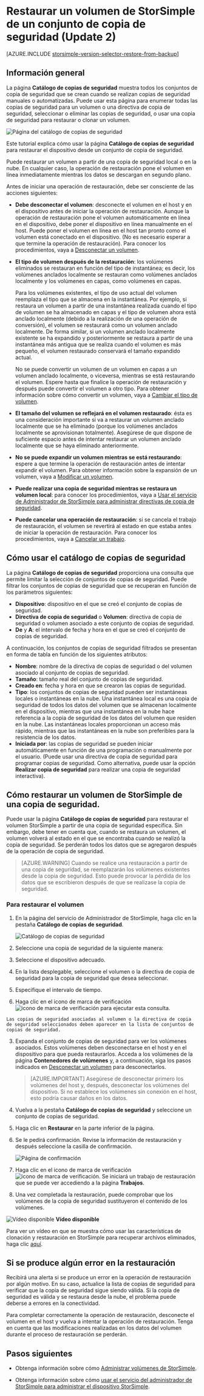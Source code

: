 <properties 
   pageTitle="Restaurar un volumen de StorSimple de una copia de seguridad | Microsoft Azure"
   description="Explica cómo usar la página del catálogo de copias de seguridad del Administrador de StorSimple para restaurar un volumen de StorSimple desde un conjunto de copias de seguridad."
   services="storsimple"
   documentationCenter="NA"
   authors="SharS"
   manager="carolz"
   editor="" />
<tags 
   ms.service="storsimple"
   ms.devlang="NA"
   ms.topic="article"
   ms.tgt_pltfrm="NA"
   ms.workload="TBD"
   ms.date="12/14/2015"
   ms.author="v-sharos" />

# Restaurar un volumen de StorSimple de un conjunto de copia de seguridad (Update 2)

[AZURE.INCLUDE [storsimple-version-selector-restore-from-backup](../../includes/storsimple-version-selector-restore-from-backup.md)]

## Información general

La página **Catálogo de copias de seguridad** muestra todos los conjuntos de copia de seguridad que se crean cuando se realizan copias de seguridad manuales o automatizadas. Puede usar esta página para enumerar todas las copias de seguridad para un volumen o una directiva de copia de seguridad, seleccionar o eliminar las copias de seguridad, o usar una copia de seguridad para restaurar o clonar un volumen.

 ![Página del catálogo de copias de seguridad](./media/storsimple-restore-from-backup-set-u2/HCS_BackupCatalog.png)

Este tutorial explica cómo usar la página **Catálogo de copias de seguridad** para restaurar el dispositivo desde un conjunto de copia de seguridad.

Puede restaurar un volumen a partir de una copia de seguridad local o en la nube. En cualquier caso, la operación de restauración pone el volumen en línea inmediatamente mientras los datos se descargan en segundo plano.

Antes de iniciar una operación de restauración, debe ser consciente de las acciones siguientes:

- **Debe desconectar el volumen**: desconecte el volumen en el host y en el dispositivo antes de iniciar la operación de restauración. Aunque la operación de restauración pone el volumen automáticamente en línea en el dispositivo, debe poner el dispositivo en línea manualmente en el host. Puede poner el volumen en línea en el host tan pronto como el volumen está conectado en el dispositivo. (No es necesario esperar a que termine la operación de restauración). Para conocer los procedimientos, vaya a [Desconectar un volumen](storsimple-manage-volumes-u2.md#take-a-volume-offline).

- **El tipo de volumen después de la restauración**: los volúmenes eliminados se restauran en función del tipo de instantánea; es decir, los volúmenes anclados localmente se restauran como volúmenes anclados localmente y los volúmenes en capas, como volúmenes en capas.

    Para los volúmenes existentes, el tipo de uso actual del volumen reemplaza el tipo que se almacena en la instantánea. Por ejemplo, si restaura un volumen a partir de una instantánea realizada cuando el tipo de volumen se ha almacenado en capas y el tipo de volumen ahora está anclado localmente (debido a la realización de una operación de conversión), el volumen se restaurará como un volumen anclado localmente. De forma similar, si un volumen anclado localmente existente se ha expandido y posteriormente se restaura a partir de una instantánea más antigua que se realiza cuando el volumen es más pequeño, el volumen restaurado conservará el tamaño expandido actual.

    No se puede convertir un volumen de un volumen en capas a un volumen anclado localmente, o viceversa, mientras se está restaurando el volumen. Espere hasta que finalice la operación de restauración y después puede convertir el volumen a otro tipo. Para obtener información sobre cómo convertir un volumen, vaya a [Cambiar el tipo de volumen](storsimple-manage-volumes-u2.md#change-the-volume-type).

- **El tamaño del volumen se reflejará en el volumen restaurado**: ésta es una consideración importante si va a restaurar un volumen anclado localmente que se ha eliminado (porque los volúmenes anclados localmente se aprovisionan totalmente). Asegúrese de que dispone de suficiente espacio antes de intentar restaurar un volumen anclado localmente que se haya eliminado anteriormente.

- **No se puede expandir un volumen mientras se está restaurando**: espere a que termine la operación de restauración antes de intentar expandir el volumen. Para obtener información sobre la expansión de un volumen, vaya a [Modificar un volumen](storsimple-manage-volumes-u2.md#modify-a-volume).

- **Puede realizar una copia de seguridad mientras se restaura un volumen local**: para conocer los procedimientos, vaya a [Usar el servicio de Administrador de StorSimple para administrar directivas de copia de seguridad](storsimple-manage-backup-policies.md).

- **Puede cancelar una operación de restauración**: si se cancela el trabajo de restauración, el volumen se revertirá al estado en que estaba antes de iniciar la operación de restauración. Para conocer los procedimientos, vaya a [Cancelar un trabajo](storsimple-manage-jobs-u2.md#cancel-a-job).

## Cómo usar el catálogo de copias de seguridad

La página **Catálogo de copias de seguridad** proporciona una consulta que permite limitar la selección de conjuntos de copias de seguridad. Puede filtrar los conjuntos de copias de seguridad que se recuperan en función de los parámetros siguientes:

- **Dispositivo**: dispositivo en el que se creó el conjunto de copias de seguridad.
- **Directiva de copia de seguridad** o **Volumen**: directiva de copia de seguridad o volumen asociado a este conjunto de copias de seguridad.
- **De** y **A**: el intervalo de fecha y hora en el que se creó el conjunto de copias de seguridad.

A continuación, los conjuntos de copias de seguridad filtrados se presentan en forma de tabla en función de los siguientes atributos:

- **Nombre**: nombre de la directiva de copias de seguridad o del volumen asociado al conjunto de copias de seguridad.
- **Tamaño**: tamaño real del conjunto de copias de seguridad.
- **Creado en**: fecha y hora en que se crearon las copias de seguridad. 
- **Tipo**: los conjuntos de copias de seguridad pueden ser instantáneas locales o instantáneas en la nube. Una instantánea local es una copia de seguridad de todos los datos del volumen que se almacenan localmente en el dispositivo, mientras que una instantánea en la nube hace referencia a la copia de seguridad de los datos del volumen que residen en la nube. Las instantáneas locales proporcionan un acceso más rápido, mientras que las instantáneas en la nube son preferibles para la resistencia de los datos.
- **Iniciada por**: las copias de seguridad se pueden iniciar automáticamente en función de una programación o manualmente por el usuario. (Puede usar una directiva de copia de seguridad para programar copias de seguridad. Como alternativa, puede usar la opción **Realizar copia de seguridad** para realizar una copia de seguridad interactiva).

## Cómo restaurar un volumen de StorSimple de una copia de seguridad.

Puede usar la página **Catálogo de copias de seguridad** para restaurar el volumen StorSimple a partir de una copia de seguridad específica. Sin embargo, debe tener en cuenta que, cuando se restaura un volumen, el volumen volverá al estado en el que se encontraba cuando se realizó la copia de seguridad. Se perderán todos los datos que se agregaron después de la operación de copia de seguridad.

> [AZURE.WARNING] Cuando se realice una restauración a partir de una copia de seguridad, se reemplazarán los volúmenes existentes desde la copia de seguridad. Esto puede provocar la pérdida de los datos que se escribieron después de que se realizase la copia de seguridad.

### Para restaurar el volumen

1. En la página del servicio de Administrador de StorSimple, haga clic en la pestaña **Catálogo de copias de seguridad**.

    ![Catálogo de copias de seguridad](./media/storsimple-restore-from-backup-set-u2/HCS_Restore.png)

2. Seleccione una copia de seguridad de la siguiente manera:
  1. Seleccione el dispositivo adecuado.
  2. En la lista desplegable, seleccione el volumen o la directiva de copia de seguridad para la copia de seguridad que desea seleccionar.
  3. Especifique el intervalo de tiempo.
  4. Haga clic en el icono de marca de verificación ![icono de marca de verificación](./media/storsimple-restore-from-backup-set-u2/HCS_CheckIcon.png) para ejecutar esta consulta.
 
    Las copias de seguridad asociadas al volumen o la directiva de copia de seguridad seleccionados deben aparecer en la lista de conjuntos de copias de seguridad.

3. Expanda el conjunto de copias de seguridad para ver los volúmenes asociados. Estos volúmenes deben desconectarse en el host y en el dispositivo para que pueda restaurarlos. Acceda a los volúmenes de la página **Contenedores de volúmenes** y, a continuación, siga los pasos indicados en [Desconectar un volumen](storsimple-manage-volumes-u2.md#take-a-volume-offline) para desconectarlos.

    > [AZURE.IMPORTANT] Asegúrese de desconectar primero los volúmenes del host y, después, desconectar los volúmenes del dispositivo. Si no establece los volúmenes sin conexión en el host, esto podría causar daños en los datos.

4. Vuelva a la pestaña **Catálogo de copias de seguridad** y seleccione un conjunto de copias de seguridad.

5. Haga clic en **Restaurar** en la parte inferior de la página.

6. Se le pedirá confirmación. Revise la información de restauración y después seleccione la casilla de confirmación.

    ![Página de confirmación](./media/storsimple-restore-from-backup-set-u2/ConfirmRestore.png)

7. Haga clic en el icono de marca de verificación ![icono de marca de verificación](./media/storsimple-restore-from-backup-set-u2/HCS_CheckIcon.png). Se iniciará un trabajo de restauración que se puede ver accediendo a la página **Trabajos**.

8. Una vez completada la restauración, puede comprobar que los volúmenes de la copia de seguridad sustituyeron el contenido de los volúmenes.

![Vídeo disponible](./media/storsimple-restore-from-backup-set-u2/Video_icon.png) **Vídeo disponible**

Para ver un vídeo en que se muestra cómo usar las características de clonación y restauración en StorSimple para recuperar archivos eliminados, haga clic [aquí](https://azure.microsoft.com/documentation/videos/storsimple-recover-deleted-files-with-storsimple/).

## Si se produce algún error en la restauración

Recibirá una alerta si se produce un error en la operación de restauración por algún motivo. En su caso, actualice la lista de copias de seguridad para verificar que la copia de seguridad sigue siendo válida. Si la copia de seguridad es válida y se restaura desde la nube, el problema puede deberse a errores en la conectividad.

Para completar correctamente la operación de restauración, desconecte el volumen en el host y vuelva a intentar la operación de restauración. Tenga en cuenta que las modificaciones realizadas en los datos del volumen durante el proceso de restauración se perderán.

## Pasos siguientes

- Obtenga información sobre cómo [Administrar volúmenes de StorSimple](storsimple-manage-volumes-u2.md).

- Obtenga información sobre cómo [usar el servicio del administrador de StorSimple para administrar el dispositivo StorSimple](storsimple-manager-service-administration.md).

<!---HONumber=AcomDC_0204_2016-->